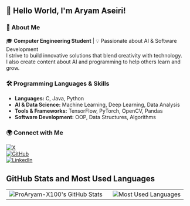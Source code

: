 ## 👋 Hello World, I'm Aryam Aseiri!  

### 🚀 About Me  
🎓 **Computer Engineering Student** | 💡 Passionate about AI & Software Development  
I strive to build innovative solutions that blend creativity with technology.  
I also create content about AI and programming to help others learn and grow.  

### 🛠️ Programming Languages & Skills  
- **Languages:** C, Java, Python  
- **AI & Data Science:** Machine Learning, Deep Learning, Data Analysis  
- **Tools & Frameworks:** TensorFlow, PyTorch, OpenCV, Pandas  
- **Software Development:** OOP, Data Structures, Algorithms  

### 🌍 Connect with Me  
[![X](https://img.shields.io/badge/X-000000?style=for-the-badge&logo=x&logoColor=white&labelColor=black&logoWidth=20&borderRadius=50)](https://x.com/ill_Ar100)  
[![GitHub](https://img.shields.io/badge/GitHub-181717?style=for-the-badge&logo=github&logoColor=white&labelColor=black&logoWidth=20&borderRadius=50)](https://github.com/yourusername)  
[![LinkedIn](https://img.shields.io/badge/LinkedIn-0077B5?style=for-the-badge&logo=linkedin&logoColor=white&labelColor=0077B5&logoWidth=20&borderRadius=50)](https://www.linkedin.com/in/aryamaseiri)  


## GitHub Stats and Most Used Languages

<table>
  <tr>
    <td style="padding-right: 20px;">
      <img src="https://github-readme-stats.vercel.app/api?username=ProAryam-X100&show_icons=true&theme=dark" alt="ProAryam-X100's GitHub Stats" />
    </td>
    <td>
      <img src="https://github-readme-stats.vercel.app/api/top-langs/?username=ProAryam-X100&theme=dark" alt="Most Used Languages" />
    </td>
  </tr>
</table>




